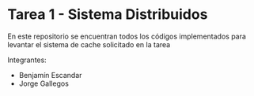 # Tarea 1 - Sistema Distribuidos
En este repositorio se encuentran todos los códigos implementados para  levantar el sistema de cache solicitado en la tarea 

Integrantes:
* Benjamín Escandar
* Jorge Gallegos
